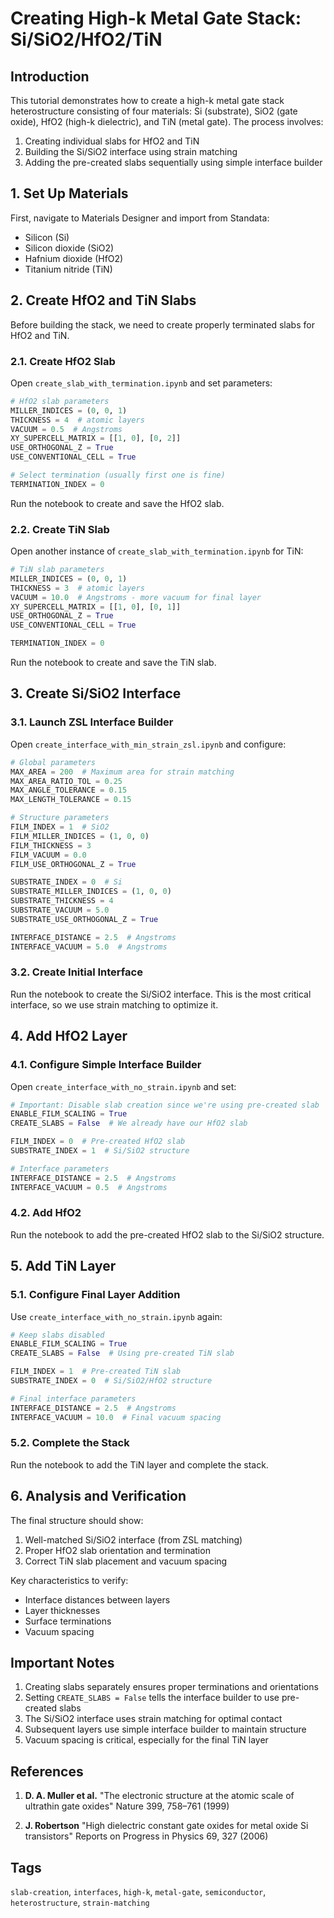 # Creating High-k Metal Gate Stack: Si/SiO2/HfO2/TiN

## Introduction

This tutorial demonstrates how to create a high-k metal gate stack heterostructure consisting of four materials: Si (substrate), SiO2 (gate oxide), HfO2 (high-k dielectric), and TiN (metal gate). The process involves:
1. Creating individual slabs for HfO2 and TiN
2. Building the Si/SiO2 interface using strain matching
3. Adding the pre-created slabs sequentially using simple interface builder

## 1. Set Up Materials

First, navigate to Materials Designer and import from Standata:
- Silicon (Si)
- Silicon dioxide (SiO2)
- Hafnium dioxide (HfO2)
- Titanium nitride (TiN)

## 2. Create HfO2 and TiN Slabs

Before building the stack, we need to create properly terminated slabs for HfO2 and TiN.

### 2.1. Create HfO2 Slab

Open `create_slab_with_termination.ipynb` and set parameters:

```python
# HfO2 slab parameters
MILLER_INDICES = (0, 0, 1)
THICKNESS = 4  # atomic layers
VACUUM = 0.5  # Angstroms
XY_SUPERCELL_MATRIX = [[1, 0], [0, 2]]
USE_ORTHOGONAL_Z = True
USE_CONVENTIONAL_CELL = True

# Select termination (usually first one is fine)
TERMINATION_INDEX = 0
```

Run the notebook to create and save the HfO2 slab.

### 2.2. Create TiN Slab

Open another instance of `create_slab_with_termination.ipynb` for TiN:

```python
# TiN slab parameters
MILLER_INDICES = (0, 0, 1)
THICKNESS = 3  # atomic layers
VACUUM = 10.0  # Angstroms - more vacuum for final layer
XY_SUPERCELL_MATRIX = [[1, 0], [0, 1]]
USE_ORTHOGONAL_Z = True
USE_CONVENTIONAL_CELL = True

TERMINATION_INDEX = 0
```

Run the notebook to create and save the TiN slab.

## 3. Create Si/SiO2 Interface

### 3.1. Launch ZSL Interface Builder

Open `create_interface_with_min_strain_zsl.ipynb` and configure:

```python
# Global parameters
MAX_AREA = 200  # Maximum area for strain matching
MAX_AREA_RATIO_TOL = 0.25
MAX_ANGLE_TOLERANCE = 0.15
MAX_LENGTH_TOLERANCE = 0.15

# Structure parameters
FILM_INDEX = 1  # SiO2
FILM_MILLER_INDICES = (1, 0, 0)
FILM_THICKNESS = 3
FILM_VACUUM = 0.0
FILM_USE_ORTHOGONAL_Z = True

SUBSTRATE_INDEX = 0  # Si
SUBSTRATE_MILLER_INDICES = (1, 0, 0)
SUBSTRATE_THICKNESS = 4
SUBSTRATE_VACUUM = 5.0
SUBSTRATE_USE_ORTHOGONAL_Z = True

INTERFACE_DISTANCE = 2.5  # Angstroms
INTERFACE_VACUUM = 5.0  # Angstroms
```

### 3.2. Create Initial Interface

Run the notebook to create the Si/SiO2 interface. This is the most critical interface, so we use strain matching to optimize it.

## 4. Add HfO2 Layer

### 4.1. Configure Simple Interface Builder

Open `create_interface_with_no_strain.ipynb` and set:

```python
# Important: Disable slab creation since we're using pre-created slab
ENABLE_FILM_SCALING = True
CREATE_SLABS = False  # We already have our HfO2 slab

FILM_INDEX = 0  # Pre-created HfO2 slab
SUBSTRATE_INDEX = 1  # Si/SiO2 structure

# Interface parameters
INTERFACE_DISTANCE = 2.5  # Angstroms
INTERFACE_VACUUM = 0.5  # Angstroms
```

### 4.2. Add HfO2

Run the notebook to add the pre-created HfO2 slab to the Si/SiO2 structure.

## 5. Add TiN Layer

### 5.1. Configure Final Layer Addition

Use `create_interface_with_no_strain.ipynb` again:

```python
# Keep slabs disabled
ENABLE_FILM_SCALING = True
CREATE_SLABS = False  # Using pre-created TiN slab

FILM_INDEX = 1  # Pre-created TiN slab
SUBSTRATE_INDEX = 0  # Si/SiO2/HfO2 structure

# Final interface parameters
INTERFACE_DISTANCE = 2.5  # Angstroms
INTERFACE_VACUUM = 10.0  # Final vacuum spacing
```

### 5.2. Complete the Stack

Run the notebook to add the TiN layer and complete the stack.

## 6. Analysis and Verification

The final structure should show:
1. Well-matched Si/SiO2 interface (from ZSL matching)
2. Proper HfO2 slab orientation and termination
3. Correct TiN slab placement and vacuum spacing

Key characteristics to verify:
- Interface distances between layers
- Layer thicknesses
- Surface terminations
- Vacuum spacing

## Important Notes

1. Creating slabs separately ensures proper terminations and orientations
2. Setting `CREATE_SLABS = False` tells the interface builder to use pre-created slabs
3. The Si/SiO2 interface uses strain matching for optimal contact
4. Subsequent layers use simple interface builder to maintain structure
5. Vacuum spacing is critical, especially for the final TiN layer

## References

1. **D. A. Muller et al.**
    "The electronic structure at the atomic scale of ultrathin gate oxides"
    Nature 399, 758–761 (1999)

2. **J. Robertson**
    "High dielectric constant gate oxides for metal oxide Si transistors"
    Reports on Progress in Physics 69, 327 (2006)

## Tags

`slab-creation`, `interfaces`, `high-k`, `metal-gate`, `semiconductor`, `heterostructure`, `strain-matching`